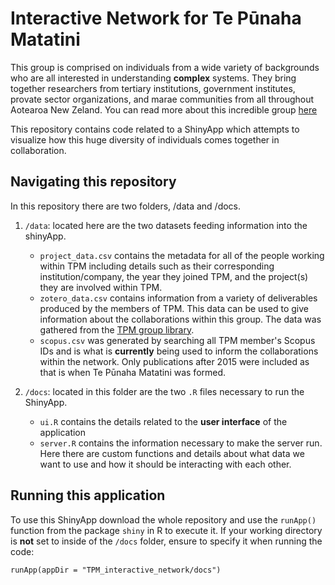 # Interactive Network for Te Pūnaha Matatini
This group is comprised on individuals from a wide variety of backgrounds who are all interested in understanding **complex** systems. They bring together researchers from tertiary institutions, government institutes, provate sector organizations, and marae communities from all throughout Aotearoa New Zeland. You can read more about this incredible group [here](https://www.tepunahamatatini.ac.nz/)

This repository contains code related to a ShinyApp which attempts to visualize how this huge diversity of individuals comes together in collaboration. 

## Navigating this repository
In this repository there are two folders, /data and /docs. 
  1. `/data`: located here are the two datasets feeding information into the shinyApp.
       - `project_data.csv` contains the metadata for all of the people working within TPM including details such as their corresponding institution/company, the year they joined TPM, and the project(s) they are involved within TPM.
       - `zotero_data.csv` contains information from a variety of deliverables produced by the members of TPM. This data can be used to give information about the collaborations within this group. The data was gathered from the [TPM group library](https://www.zotero.org/groups/4719845/tpmgrouplibrary/library).
       - `scopus.csv` was generated by searching all TPM member's Scopus IDs and is what is **currently** being used to inform the collaborations within the network. Only publications after 2015 were included as that is when Te Pūnaha Matatini was formed.
         
  2. `/docs`: located in this folder are the two `.R` files necessary to run the ShinyApp.
      - `ui.R` contains the details related to the **user interface** of the application
      - `server.R` contains the information necessary to make the server run. Here there are custom functions and details about what data we want to use and how it should be interacting with each other.

## Running this application
To use this ShinyApp download the whole repository and use the `runApp()` function from the package `shiny` in R to execute it. If your working directory is **not** set to inside of the `/docs` folder, ensure to specify it when running the code:

```
runApp(appDir = "TPM_interactive_network/docs")
```
